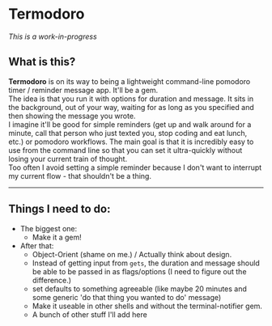 Termodoro
=========

*This is a work-in-progress*

## What is this?

**Termodoro** is on its way to being a lightweight command-line pomodoro timer / reminder message app. It'll be a gem.  
The idea is that you run it with options for duration and message. It sits in the background, out of your way, waiting for as long as you specified and then showing the message you wrote.  
I imagine it'll be good for simple reminders (get up and walk around for a minute, call that person who just texted you, stop coding and eat lunch, etc.) or pomodoro workflows. The main goal is that it is incredibly easy to use from the command line so that you can set it ultra-quickly without losing your current train of thought.  
Too often I avoid setting a simple reminder because I don't want to interrupt my current flow - that shouldn't be a thing.

-----

## Things I need to do:

- The biggest one:
  - Make it a gem!
- After that:
  - Object-Orient (shame on me.) / Actually think about design.
  - Instead of getting input from `gets`, the duration and message should be able to be passed in as flags/options (I need to figure out the difference.)
  - set defaults to something agreeable (like maybe 20 minutes and some generic 'do that thing you wanted to do' message)
  - Make it useable in other shells and without the terminal-notifier gem.
  - A bunch of other stuff I'll add here